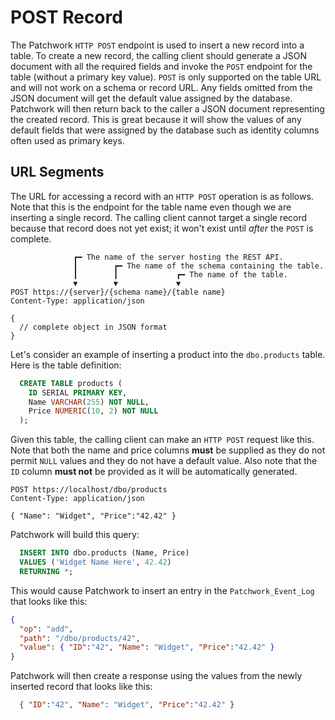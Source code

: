 # POST Record

The Patchwork `HTTP POST` endpoint is used to insert a new record into a table. To create a new record, the calling client should generate a JSON document with all the required fields and invoke the `POST` endpoint for the table (without a primary key value). `POST` is only supported on the table URL and will not work on a schema or record URL. Any fields omitted from the JSON document will get the default value assigned by the database. Patchwork will then return back to the caller a JSON document representing the created record. This is great because it will show the values of any default fields that were assigned by the database such as identity columns often used as primary keys.

## URL Segments

The URL for accessing a record with an `HTTP POST` operation is as follows. Note that this is the endpoint for the table name even though we are inserting a single record. The calling client cannot target a single record because that record does not yet exist; it won't exist until _after_ the `POST` is complete.

```
              ┏━ The name of the server hosting the REST API.
              ┃        ┏━ The name of the schema containing the table.
              ┃        ┃             ┏━ The name of the table.
              ▼        ▼             ▼
POST https://{server}/{schema name}/{table name}
Content-Type: application/json

{ 
  // complete object in JSON format
}
```

Let's consider an example of inserting a product into the `dbo.products` table. Here is the table definition:

```sql
  CREATE TABLE products (
    ID SERIAL PRIMARY KEY,
    Name VARCHAR(255) NOT NULL,
    Price NUMERIC(10, 2) NOT NULL
  );
```

Given this table, the calling client can make an `HTTP POST` request like this. Note that both the name and price columns **must** be supplied as they do not permit `NULL` values and they do not have a default value. Also note that the `ID` column **must not** be provided as it will be automatically generated.

```http
POST https://localhost/dbo/products
Content-Type: application/json

{ "Name": "Widget", "Price":"42.42" }
```

Patchwork will build this query:

```sql
  INSERT INTO dbo.products (Name, Price)
  VALUES ('Widget Name Here', 42.42)
  RETURNING *;
```

This would cause Patchwork to insert an entry in the `Patchwork_Event_Log` that looks like this:

```json
{
  "op": "add", 
  "path": "/dbo/products/42", 
  "value": { "ID":"42", "Name": "Widget", "Price":"42.42" } 
}
```

Patchwork will then create a response using the values from the newly inserted record that looks like this:

```json
  { "ID":"42", "Name": "Widget", "Price":"42.42" }
```

